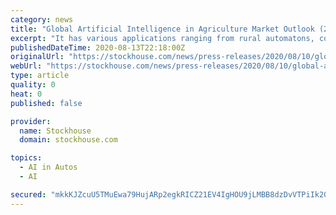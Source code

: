 ```yaml
---
category: news
title: "Global Artificial Intelligence in Agriculture Market Outlook (2018 to 2027) - Strategic Recommendations for New Entrants - ResearchAndMarkets.com"
excerpt: "It has various applications ranging from rural automatons, computerized water system frameworks, facial acknowledgment, and driverless tractors. This artificial intelligence in agriculture applications is done in a relationship with an alternate sort of ..."
publishedDateTime: 2020-08-13T22:18:00Z
originalUrl: "https://stockhouse.com/news/press-releases/2020/08/10/global-artificial-intelligence-in-agriculture-market-outlook-2018-to-2027"
webUrl: "https://stockhouse.com/news/press-releases/2020/08/10/global-artificial-intelligence-in-agriculture-market-outlook-2018-to-2027"
type: article
quality: 0
heat: 0
published: false

provider:
  name: Stockhouse
  domain: stockhouse.com

topics:
  - AI in Autos
  - AI

secured: "mkkKJZcuU5TMuEwa79HujARp2egkRICZ21EV4IgHOU9jLMBB8dzDvVTPiIk20aqqlyvIPdbKxVnL7LyGfLf87FT5Wl9sI9/ihNbywgFK9RL2xp6ODaxmOdFA3wiwL0yuzZg41QetVR1wPIFJihfBs7cr/i5uuaqbEWANPP0hjh9nIGOW4hmMLMi0pCnOSanBXrM5SgQQnpXrXyB8v7nORymAZVzAO7TFjDg3hrlRr9m+Ajr9PNyGvAa3ooLZnPCQ/98T23sTLeqEKso3WpXBuVeB5/Z4JbdmN0d7A97qvPYXBQv6ZB8QfNOpe3MGRY+aUTx/y7GNwSBpl80I8XuzQQ==;M8puDHxFwJvXhv1wao9GUA=="
---
```


